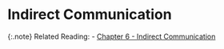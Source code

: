 # Indirect Communication

{:.note}
Related Reading:
    - [Chapter 6 - Indirect Communication](../chapter-6/index.md)
